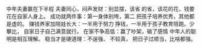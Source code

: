 中年夫妻赢在下半程
夫妻同心，闷声发财：别显摆，该省
的省，该花的花，钱要花在自家人身上。
成功就两件事：第一身体别垮，第二
把孩子培养优秀，其他都是虚的。
赚钱养家加陪娃长大：一半用于努力
挣钱，一半用于孩子教育陪跑。少攀比，
自家日子自己满意就行。
在家不争高低：赢了吵架，输了感情
中年人的聪明是相互理解。
稳当才是硬道理：不逞强、
不较真，
把日子过顺当，比啥都强。